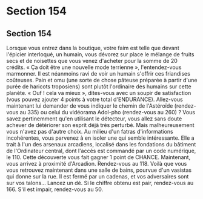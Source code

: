# Section 154

## Section 154

Lorsque vous entrez dans la boutique, votre faim est telle que
devant l'épicier interloqué, un humain, vous dévorez sur place le
mélange de fruits secs et de noisettes que vous venez d'acheter
pour la somme de 20 crédits. « Ça doit être une nouvelle mode
terrienne », l'entendez-vous marmonner. Il est néanmoins ravi
de voir un humain s'offrir ces friandises coûteuses. Pain et omu
(une sorte de chose pâteuse préparée à partir d'une purée de
haricots troposiens) sont plutôt l'ordinaire des humains sur cette
planète. « Ouf ! cela va mieux », dites-vous avec un soupir de
satisfaction (vous pouvez ajouter 4 points à votre total
d'ENDURANCE). Allez-vous maintenant lui demander de vous
indiquer le chemin de l'Astéroïde (rendez-vous au 335) ou celui
du vidéorama Adol-pho (rendez-vous au 260) ?
Vous savez pertinemment qu'en utilisant le détecteur, vous allez
sans doute achever de détériorer son esprit déjà très perturbé.
Mais malheureusement vous n'avez pas d'autre choix. Au milieu
d'un fatras d'informations incohérentes, vous parvenez à en
isoler une qui semble intéressante. Elle a trait à l'un des arsenaux
arcadiens, localisé dans les fondations du bâtiment de
l'Ordinateur central, dont l'accès est commandé par un code
numérique, le 110. Cette découverte vous fait gagner 1 point de
CHANCE. Maintenant, vous arrivez à proximité d'Arcadion.
Rendez-vous au 118.
Voilà que vous vous retrouvez maintenant dans une salle de
bains, pourvue d'un vasistas qui donne sur la rue. Il est fermé par
un cadenas, et vos adversaires sont sur vos talons... Lancez un
dé. Si le chiffre obtenu est pair, rendez-vous au 166. S'il est
impair, rendez-vous au 50.